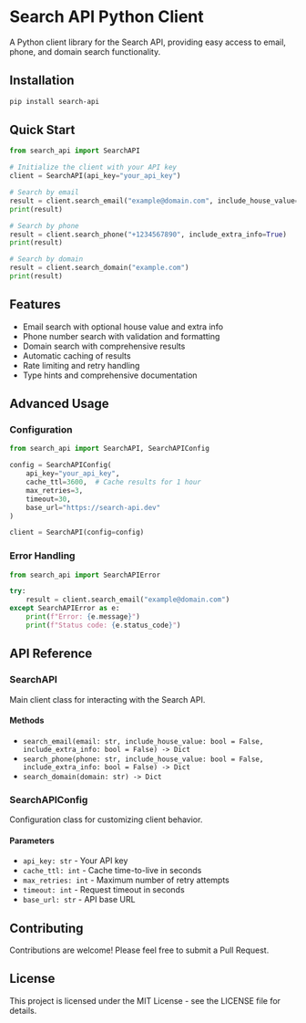 # Search API Python Client

A Python client library for the Search API, providing easy access to email, phone, and domain search functionality.

## Installation

```bash
pip install search-api
```

## Quick Start

```python
from search_api import SearchAPI

# Initialize the client with your API key
client = SearchAPI(api_key="your_api_key")

# Search by email
result = client.search_email("example@domain.com", include_house_value=True)
print(result)

# Search by phone
result = client.search_phone("+1234567890", include_extra_info=True)
print(result)

# Search by domain
result = client.search_domain("example.com")
print(result)
```

## Features

- Email search with optional house value and extra info
- Phone number search with validation and formatting
- Domain search with comprehensive results
- Automatic caching of results
- Rate limiting and retry handling
- Type hints and comprehensive documentation

## Advanced Usage

### Configuration

```python
from search_api import SearchAPI, SearchAPIConfig

config = SearchAPIConfig(
    api_key="your_api_key",
    cache_ttl=3600,  # Cache results for 1 hour
    max_retries=3,
    timeout=30,
    base_url="https://search-api.dev"
)

client = SearchAPI(config=config)
```

### Error Handling

```python
from search_api import SearchAPIError

try:
    result = client.search_email("example@domain.com")
except SearchAPIError as e:
    print(f"Error: {e.message}")
    print(f"Status code: {e.status_code}")
```

## API Reference

### SearchAPI

Main client class for interacting with the Search API.

#### Methods

- `search_email(email: str, include_house_value: bool = False, include_extra_info: bool = False) -> Dict`
- `search_phone(phone: str, include_house_value: bool = False, include_extra_info: bool = False) -> Dict`
- `search_domain(domain: str) -> Dict`

### SearchAPIConfig

Configuration class for customizing client behavior.

#### Parameters

- `api_key: str` - Your API key
- `cache_ttl: int` - Cache time-to-live in seconds
- `max_retries: int` - Maximum number of retry attempts
- `timeout: int` - Request timeout in seconds
- `base_url: str` - API base URL

## Contributing

Contributions are welcome! Please feel free to submit a Pull Request.

## License

This project is licensed under the MIT License - see the LICENSE file for details. 